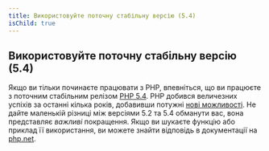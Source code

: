 ```yaml
---
title: Використовуйте поточну стабільну версію (5.4)
isChild: true
---
```


## Використовуйте поточну стабільну версію (5.4)

Якщо ви тільки починаєте працювати з PHP, впевніться, що ви працюєте з поточним стабільним релізом [PHP 5.4][php-release]. PHP добився величезних успіхів за останні кілька років, добавивши потужні [нові можливості](#language_highlights). Не дайте маленькій різниці між версіями 5.2 та 5.4 обманути вас, вона представляє _важливі_ покращення. Якщо ви шукаєте функцію або приклад її використання, ви можете знайти відповідь в документації на [php.net][php-docs].

[php-release]: http://www.php.net/downloads.php
[php-docs]: http://www.php.net/manual/en/
